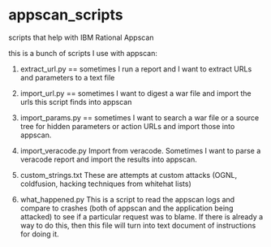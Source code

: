 appscan_scripts
===============

scripts that help with IBM Rational Appscan

this is a bunch of scripts I use with appscan:

1) extract_url.py == sometimes I run a report and I want to extract URLs and parameters to a text file

2) import_url.py == sometimes I want to digest a war file and import the urls this script finds into appscan

3) import_params.py == sometimes I want to search a war file or a source tree for hidden parameters or action URLs and import those into appscan.

4) import_veracode.py Import from veracode.  Sometimes I want to parse a veracode report and import the results into appscan.

5) custom_strings.txt  These are attempts at custom attacks (OGNL, coldfusion, hacking techniques from whitehat lists)

6) what_happened.py  This is a script to read the appscan logs and compare to crashes (both of appscan and the application being attacked) to see if a particular request was to blame.  If there is already a way to do this, then this file will turn into text document of instructions for doing it.

